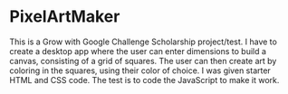# PixelArtMaker
This is a Grow with Google Challenge Scholarship project/test.
I have to create a desktop app where the user can enter dimensions to build a canvas, consisting of a grid of squares. The user can then create art by coloring in the squares, using their color of choice. I was given starter HTML and CSS code.  The test is to code the JavaScript to make it work.
